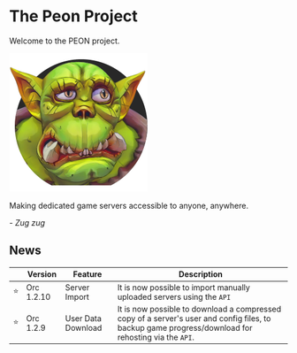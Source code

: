 # The Peon Project

Welcome to the PEON project.

![PEON Logo](./images/logo/PEON_small_square.png)

Making dedicated game servers accessible to anyone, anywhere.

*- Zug zug*

## News

|  | Version | Feature | Description |
| - | - | - | - |
| :star: | Orc 1.2.10 | Server Import | It is now possible to import manually uploaded servers using the `API` |
| :star: | Orc 1.2.9 | User Data Download | It is now possible to download a compressed copy of a server's user and config files, to backup game progress/download for rehosting via the `API`. |
